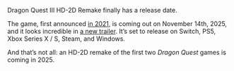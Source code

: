 Dragon Quest III HD-2D Remake finally has a release date.

The game, first announced [in 2021](/2021/5/27/22456124/dragon-quest-xii-announced-35th-anniversary-event), is coming out on November 14th, 2025, and it looks incredible in [a new trailer](https://www.youtube.com/watch?v=1ltsk99E-RY). It’s set to release on Switch, PS5, Xbox Series X / S, Steam, and Windows.

And that’s not all: an HD-2D remake of the first two *Dragon Quest* games is coming in 2025.
